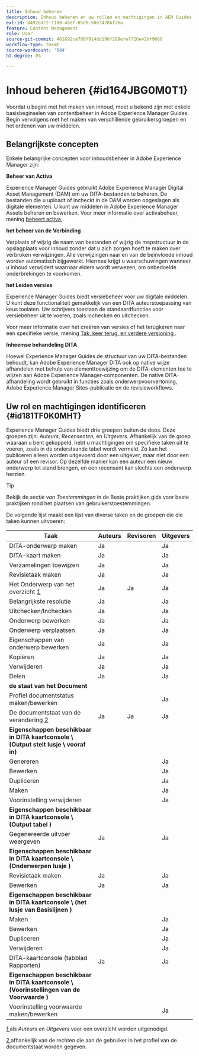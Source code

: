 ```yaml
---
title: Inhoud beheren
description: Inhoud beheren en uw rollen en machtigingen in AEM Guides identificeren. Leer de belangrijkste concepten van inhoudsbeheer en het werken met globale of omslag-vlakke profielen.
exl-id: 84926dc2-1180-48ef-85d0-50e3478bf26a
feature: Content Management
role: User
source-git-commit: 461692ce786f914dd196f289efef726e42bf9660
workflow-type: tm+mt
source-wordcount: '584'
ht-degree: 0%

---
```


# Inhoud beheren {#id164JBG0M0T1}

Voordat u begint met het maken van inhoud, moet u bekend zijn met enkele basisbeginselen van contentbeheer in Adobe Experience Manager Guides. Begin vervolgens met het maken van verschillende gebruikersgroepen en het ordenen van uw middelen.

## Belangrijkste concepten

Enkele belangrijke concepten voor inhoudsbeheer in Adobe Experience Manager zijn:

**Beheer van Activa**

Experience Manager Guides gebruikt Adobe Experience Manager Digital Asset Management \(DAM\) om uw DITA-bestanden te beheren. De bestanden die u uploadt of incheckt in de DAM worden opgeslagen als digitale elementen. U kunt uw middelen in Adobe Experience Manager Assets beheren en bewerken. Voor meer informatie over activabeheer, mening [ beheert activa ](https://experienceleague.adobe.com/docs/experience-manager-cloud-service/content/assets/manage/manage-digital-assets.html?lang=en).

**het beheer van de Verbinding**

Verplaats of wijzig de naam van bestanden of wijzig de mapstructuur in de opslagplaats voor inhoud zonder dat u zich zorgen hoeft te maken over verbroken verwijzingen. Alle verwijzingen naar en van de beïnvloede inhoud worden automatisch bijgewerkt. Hiermee krijgt u waarschuwingen wanneer u inhoud verwijdert waarnaar elders wordt verwezen, om onbedoelde onderbrekingen te voorkomen.

**het Leiden versies**

Experience Manager Guides biedt versiebeheer voor uw digitale middelen. U kunt deze functionaliteit gemakkelijk van een DITA auteurstoepassing van keus toelaten. Uw schrijvers toestaan de standaardfuncties voor versiebeheer uit te voeren, zoals inchecken en uitchecken.

Voor meer informatie over het creëren van versies of het terugkeren naar een specifieke versie, mening [ Tak, keer terug, en verdere versioning ](web-editor-preview-topics.md#branch-revert-and-subsequent-versioning).

**Inheemse behandeling DITA**

Hoewel Experience Manager Guides de structuur van uw DITA-bestanden behoudt, kan Adobe Experience Manager DITA ook op native wijze afhandelen met behulp van elementtoewijzing om de DITA-elementen toe te wijzen aan Adobe Experience Manager-componenten. De native DITA-afhandeling wordt gebruikt in functies zoals onderwerpvoorvertoning, Adobe Experience Manager Sites-publicatie en de revisieworkflows.

## Uw rol en machtigingen identificeren {#id181TF0K0MHT}

Experience Manager Guides biedt drie groepen buiten de doos. Deze groepen zijn: *Auteurs*, *Recensenten*, en *Uitgevers*. Afhankelijk van de groep waaraan u bent gekoppeld, hebt u machtigingen om specifieke taken uit te voeren, zoals in de onderstaande tabel wordt vermeld. Zo kan het publiceren alleen worden uitgevoerd door een uitgever, maar niet door een auteur of een revisor. Op dezelfde manier kan een auteur een nieuw onderwerp tot stand brengen, en een recensent kan slechts een onderwerp herzien.

>[!TIP]
>
> Bekijk de *sectie van Toestemmingen* in de Beste praktijken gids voor beste praktijken rond het plaatsen van gebruikerstoestemmingen.

De volgende lijst maakt een lijst van diverse taken en de groepen die die taken kunnen uitvoeren:

| Taak | Auteurs | Revisoren | Uitgevers |
|----|-------|---------|----------|
| DITA-onderwerp maken | Ja |   | Ja |
| DITA-kaart maken | Ja |   | Ja |
| Verzamelingen toewijzen | Ja |   | Ja |
| Revisietaak maken | Ja |   | Ja |
| Het Onderwerp van het overzicht [ 1 ](#fntarg_1) | Ja | Ja | Ja |
| Belangrijkste resolutie | Ja |   | Ja |
| Uitchecken/Inchecken | Ja |   | Ja |
| Onderwerp bewerken | Ja |   | Ja |
| Onderwerp verplaatsen | Ja |   | Ja |
| Eigenschappen van onderwerp bewerken | Ja |   | Ja |
| Kopiëren | Ja |   | Ja |
| Verwijderen | Ja |   | Ja |
| Delen | Ja |   | Ja |
| **de staat van het Document** |
| Profiel documentstatus maken/bewerken |   |   | Ja |
| De documentstaat van de verandering [ 2 ](#fntarg_2) | Ja | Ja | Ja |
| **Eigenschappen beschikbaar in DITA kaartconsole \ (Output stelt lusje \ vooraf in)** |
| Genereren |   |   | Ja |
| Bewerken |   |   | Ja |
| Dupliceren |   |   | Ja |
| Maken |   |   | Ja |
| Voorinstelling verwijderen |   |   | Ja |
| **Eigenschappen beschikbaar in DITA kaartconsole \ (Output tabel \)** |
| Gegenereerde uitvoer weergeven | Ja |   | Ja |
| **Eigenschappen beschikbaar in DITA kaartconsole \ (Onderwerpen lusje \)** |
| Revisietaak maken | Ja |   | Ja |
| Bewerken | Ja |   | Ja |
| **Eigenschappen beschikbaar in DITA kaartconsole \ (het lusje van Basislijnen \)** |
| Maken |   |   | Ja |
| Bewerken |   |   | Ja |
| Dupliceren |   |   | Ja |
| Verwijderen |   |   | Ja |
| DITA-kaartconsole \(tabblad Rapporten\) | Ja |   | Ja |
| **Eigenschappen beschikbaar in DITA kaartconsole \ (Voorinstellingen van de Voorwaarde \)** |
| Voorinstelling voorwaarde maken/bewerken |   |   | Ja |

[ 1 ](#fnsrc_1) als *Auteurs* en *Uitgevers* voor een overzicht worden uitgenodigd.

[ 2 ](#fnsrc_2) afhankelijk van de rechten die aan de gebruiker in het profiel van de documentstaat worden gegeven.
